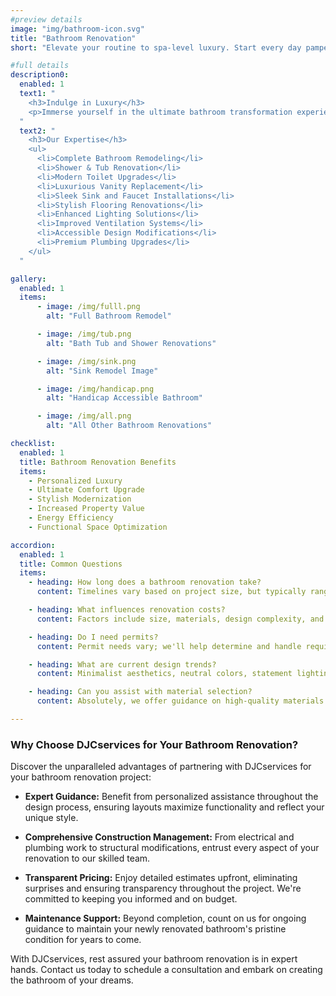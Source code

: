```yaml
---
#preview details
image: "img/bathroom-icon.svg"
title: "Bathroom Renovation"
short: "Elevate your routine to spa-level luxury. Start every day pampered!"

#full details
description0:
  enabled: 1
  text1: "
    <h3>Indulge in Luxury</h3>
    <p>Immerse yourself in the ultimate bathroom transformation experience with DJCservices. Our meticulous bathroom renovation service is crafted to elevate both functionality and aesthetics, ensuring a space that exudes luxury and comfort. From concept to completion, our expert team handles every detail, guaranteeing a seamless journey to your dream bathroom. Whether you seek to boost your home's value, enhance energy efficiency, or simply indulge in stunning design, our tailored solutions promise to surpass all expectations.</p>
  "
  text2: "
    <h3>Our Expertise</h3>
    <ul>
      <li>Complete Bathroom Remodeling</li>
      <li>Shower & Tub Renovation</li>
      <li>Modern Toilet Upgrades</li>
      <li>Luxurious Vanity Replacement</li>
      <li>Sleek Sink and Faucet Installations</li>
      <li>Stylish Flooring Renovations</li>
      <li>Enhanced Lighting Solutions</li>
      <li>Improved Ventilation Systems</li>
      <li>Accessible Design Modifications</li>
      <li>Premium Plumbing Upgrades</li>
    </ul>
  "

gallery: 
  enabled: 1
  items:
      - image: /img/fulll.png
        alt: "Full Bathroom Remodel"

      - image: /img/tub.png
        alt: "Bath Tub and Shower Renovations"

      - image: /img/sink.png
        alt: "Sink Remodel Image"

      - image: /img/handicap.png
        alt: "Handicap Accessible Bathroom"

      - image: /img/all.png
        alt: "All Other Bathroom Renovations"          

checklist:
  enabled: 1
  title: Bathroom Renovation Benefits
  items:
    - Personalized Luxury
    - Ultimate Comfort Upgrade
    - Stylish Modernization
    - Increased Property Value
    - Energy Efficiency
    - Functional Space Optimization

accordion:
  enabled: 1
  title: Common Questions
  items:
    - heading: How long does a bathroom renovation take?
      content: Timelines vary based on project size, but typically range from 2 to 8 weeks.

    - heading: What influences renovation costs?
      content: Factors include size, materials, design complexity, and desired upgrades.

    - heading: Do I need permits?
      content: Permit needs vary; we'll help determine and handle requirements.

    - heading: What are current design trends?
      content: Minimalist aesthetics, neutral colors, statement lighting, and smart tech integration are in vogue.

    - heading: Can you assist with material selection?
      content: Absolutely, we offer guidance on high-quality materials that suit your style and budget.

---
```


### Why Choose DJCservices for Your Bathroom Renovation?

Discover the unparalleled advantages of partnering with DJCservices for your bathroom renovation project:

- **Expert Guidance:** Benefit from personalized assistance throughout the design process, ensuring layouts maximize functionality and reflect your unique style.

- **Comprehensive Construction Management:** From electrical and plumbing work to structural modifications, entrust every aspect of your renovation to our skilled team.

- **Transparent Pricing:** Enjoy detailed estimates upfront, eliminating surprises and ensuring transparency throughout the project. We're committed to keeping you informed and on budget.

- **Maintenance Support:** Beyond completion, count on us for ongoing guidance to maintain your newly renovated bathroom's pristine condition for years to come.

With DJCservices, rest assured your bathroom renovation is in expert hands. Contact us today to schedule a consultation and embark on creating the bathroom of your dreams.
